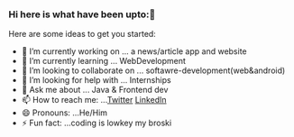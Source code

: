 ### Hi here is what have been upto:👋


Here are some ideas to get you started:

- 🔭 I’m currently working on ... a news/article app and website
- 🌱 I’m currently learning ... WebDevelopment
- 👯 I’m looking to collaborate on ... softawre-development(web&android)
- 🤔 I’m looking for help with ...  Internships
- 💬 Ask me about ... Java & Frontend dev
- 📫 How to reach me: ...<a href="https://twitter.com/favoriteDevAlex">Twitter</a> <a href=" https://www.linkedin.com/in/alex-gitari-766053228/">LinkedIn</a>
- 😄 Pronouns: ...He/Him
- ⚡ Fun fact: ...coding is lowkey my broski

